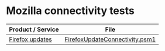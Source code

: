 # Mozilla connectivity tests

| Product / Service | File |
| -- | -- |
| [Firefox updates](./Firefox/) | [FirefoxUpdateConnectivity.psm1](./Firefox/FirefoxUpdateConnectivity.psm1) |
